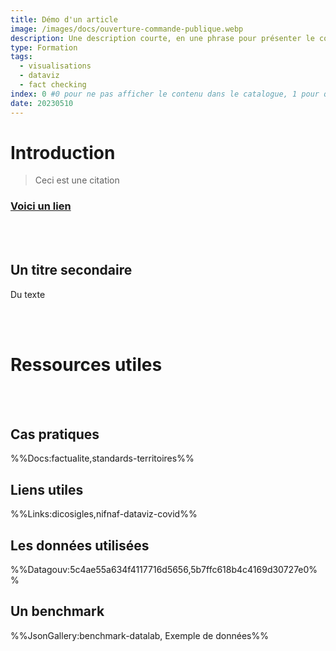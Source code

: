 ```yaml
---
title: Démo d'un article
image: /images/docs/ouverture-commande-publique.webp
description: Une description courte, en une phrase pour présenter le contenu
type: Formation
tags:
  - visualisations
  - dataviz
  - fact checking
index: 0 #0 pour ne pas afficher le contenu dans le catalogue, 1 pour qu'il s'affiche dans le catalogue
date: 20230510
--- 
```


# Introduction

> Ceci est une citation

### [Voici un lien](https://datactivist.coop/infolab_poitiers/facto_sandwich/#1)

<br></br>

## Un titre secondaire

Du texte

<br></br>

# Ressources utiles

<br></br>

## Cas pratiques

%%Docs:factualite,standards-territoires%%

## Liens utiles

%%Links:dicosigles,nifnaf-dataviz-covid%%

## Les données utilisées

%%Datagouv:5c4ae55a634f4117716d5656,5b7ffc618b4c4169d30727e0%%

## Un benchmark

%%JsonGallery:benchmark-datalab, Exemple de données%%
